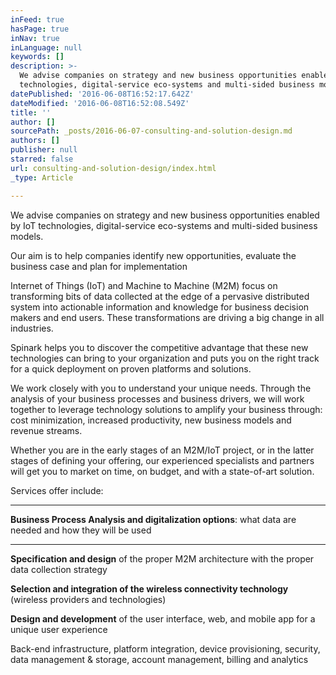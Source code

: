 ```yaml
---
inFeed: true
hasPage: true
inNav: true
inLanguage: null
keywords: []
description: >-
  We advise companies on strategy and new business opportunities enabled by IoT
  technologies, digital-service eco-systems and multi-sided business models. 
datePublished: '2016-06-08T16:52:17.642Z'
dateModified: '2016-06-08T16:52:08.549Z'
title: ''
author: []
sourcePath: _posts/2016-06-07-consulting-and-solution-design.md
authors: []
publisher: null
starred: false
url: consulting-and-solution-design/index.html
_type: Article

---
```

We advise companies on strategy and new business opportunities enabled by IoT technologies, digital-service eco-systems and multi-sided business models. 

Our aim is to help companies identify new opportunities, evaluate the business case and plan for implementation

Internet of Things (IoT) and Machine to Machine (M2M) focus on transforming bits of data collected at the edge of a pervasive distributed system into actionable information and knowledge for business decision makers and end users. These transformations are driving a big change in all industries.

Spinark helps you to discover the competitive advantage that these new technologies can bring to your organization and puts you on the right track for a quick deployment on proven platforms and solutions. 

We work closely with you to understand your unique needs. Through the analysis of your business processes and business drivers, we will work together to leverage technology solutions to amplify your business through: cost minimization, increased productivity, new business models and revenue streams. 

Whether you are in the early stages of an M2M/IoT project, or in the latter stages of defining your offering, our experienced specialists and partners will get you to market on time, on budget, and with a state-of-art solution. 

Services offer include: 

****

**Business Process Analysis and digitalization options**: what data are needed and how they will be used 

****

**Specification and design** of the proper M2M architecture with the proper data collection strategy 

**Selection and integration of the wireless connectivity technology** (wireless providers and technologies) 

**Design and development** of the user interface, web, and mobile app for a unique user experience 

Back-end infrastructure, platform integration, device provisioning, security, data management & storage, account management, billing and analytics